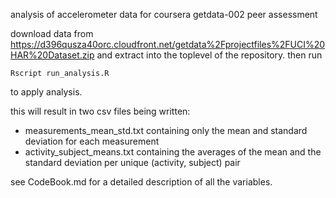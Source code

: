 analysis of accelerometer data for coursera getdata-002 peer assessment

download data from https://d396qusza40orc.cloudfront.net/getdata%2Fprojectfiles%2FUCI%20HAR%20Dataset.zip
and extract into the toplevel of the repository. then run

    Rscript run_analysis.R

to apply analysis.

this will result in two csv files being written:

* measurements_mean_std.txt containing only the mean and standard deviation for each measurement
* activity_subject_means.txt containing the averages of the mean and the standard deviation per unique (activity, subject) pair

see CodeBook.md for a detailed description of all the variables.
